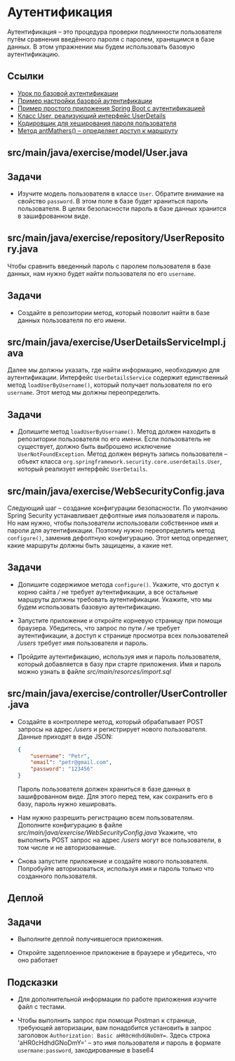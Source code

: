 # Аутентификация

Аутентификация – это процедура проверки подлинности пользователя путём сравнения введённого пароля с паролем, хранящимся в базе данных. В этом упражнении мы будем использовать базовую аутентификацию.

## Ссылки

* [Урок по базовой аутентификации](https://ru.hexlet.io/courses/http_protocol/lessons/basic_auth/theory_unit)
* [Пример настройки базовой аутентификации](https://www.baeldung.com/java-config-spring-security#HTTP=)
* [Пример простого приложения Spring Boot с аутентификацией](https://spring.io/guides/gs/securing-web/)
* [Класс User, реализующий интерфейс UserDetails](https://docs.spring.io/spring-security/site/docs/current/api/org/springframework/security/core/userdetails/User.html#<init>(java.lang.String,java.lang.String,java.util.Collection))
* [Кодировщик для хеширования пароля пользователя](https://docs.spring.io/spring-security/site/docs/4.2.4.RELEASE/apidocs/org/springframework/security/crypto/password/PasswordEncoder.html)
* [Метод antMathers() – определяет доступ к маршруту](https://docs.spring.io/spring-security/site/docs/current/api/org/springframework/security/config/annotation/web/AbstractRequestMatcherRegistry.html#antMatchers(org.springframework.http.HttpMethod,java.lang.String...))

## src/main/java/exercise/model/User.java

## Задачи

* Изучите модель пользователя в классе `User`. Обратите внимание на свойство `password`. В этом поле в базе будет храниться пароль пользователя. В целях безопасности пароль в базе данных хранится в зашифрованном виде.

## src/main/java/exercise/repository/UserRepository.java

Чтобы сравнить введенный пароль с паролем пользователя в базе данных, нам нужно будет найти пользователя по его `username`.

## Задачи

* Создайте в репозитории метод, который позволит найти в базе данных пользователя по его имени.

## src/main/java/exercise/UserDetailsServiceImpl.java

Далее мы должны указать, где найти информацию, необходимую для аутентификации. Интерфейс `UserDetailsService` содержит единственный метод `loadUserByUsername()`, который получает пользователя по его `username`. Этот метод мы должны переопределить.

## Задачи

* Допишите метод `loadUserByUsername()`. Метод должен находить в репозитории пользователя по его имени. Если пользователь не существует, должно быть выброшено исключение `UserNotFoundException`. Метод должен вернуть запись пользователя – объект класса `org.springframework.security.core.userdetails.User`, который реализует интерфейс `UserDetails`.

## src/main/java/exercise/WebSecurityConfig.java

Следующий шаг – создание конфигурации безопасности. По умолчанию Spring Security устанавливает дефолтные имя пользователя и пароль. Но нам нужно, чтобы пользователи использовали собственное имя и пароли для аутентификации. Поэтому нужно переопределить метод `configure()`, заменив дефолтную конфигурацию. Этот метод определяет, какие маршруты должны быть защищены, а какие нет.

## Задачи

* Допишите содержимое метода `configure()`. Укажите, что доступ к корню сайта */* не требует аутентификации, а все остальные маршруты должны требовать аутентификации. Укажите, что мы будем использовать базовую аутентификацию.

* Запустите приложение и откройте корневую страницу при помощи браузера. Убедитесь, что запрос по пути */* не требует аутентификации, а доступ к странице просмотра всех пользователей */users* требует имя пользователя и пароль.

* Пройдите аутентификацию, используя имя и пароль пользователя, который добавляется в базу при старте приложения. Имя и пароль можно узнать в файле *src/main/resorces/import.sql*

## src/main/java/exercise/controller/UserController.java

* Создайте в контроллере метод, который обрабатывает POST запросы на адрес */users* и регистрирует нового пользователя. Данные приходят в виде JSON:

  ```json
  {
      "username": "Petr",
      "email": "petr@gmail.com",
      "password": "123456"
  }
  ```

  Пароль пользователя должен храниться в базе данных в зашифрованном виде. Для этого перед тем, как сохранить его в базу, пароль нужно хешировать.

* Нам нужно разрешить регистрацию всем пользователям. Дополните конфигурацию в файле *src/main/java/exercise/WebSecurityConfig.java* Укажите, что выполнить POST запрос на адрес */users* могут все пользователи, в том числе и не авторизованные.

* Снова запустите приложение и создайте нового пользователя. Попробуйте авторизоваться, используя имя и пароль только что созданного пользователя.

## Деплой

## Задачи

* Выполните деплой получившегося приложения.

* Откройте задеплоенное приложение в браузере и убедитесь, что оно работает

## Подсказки

* Для дополнительной информации по работе приложения изучите файл с тестами.

* Чтобы выполнить запрос при помощи Postman к странице, требующей авторизации, вам понадобится установить в запрос заголовок `Authorization: Basic aHR0cHdhdGNoDmY=`. Здесь строка 'aHR0cHdhdGNoDmY=' – это имя пользователя и пароль в формате `usermane:password`, закодированные в base64
